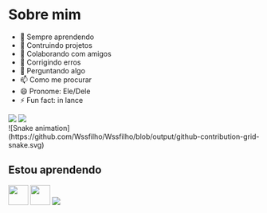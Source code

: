 # Sobre mim
- 🔭 Sempre aprendendo
- 🌱 Contruindo projetos
- 👯 Colaborando com amigos
- 🤔 Corrigindo erros
- 💬 Perguntando algo
- 📫 Como me procurar
- 😄 Pronome: Ele/Dele
- ⚡ Fun fact: in lance
<div>
<a href="https://instagram.com/ws.fhoi" target="_blank"><img loading="lazy" src="https://img.shields.io/badge/-Instagram-%23E4405F?style=for-the-badge&logo=instagram&logoColor=white" target="_blank"></a>
<a href = "wilsonsa004@outlook.com"><img loading="lazy" src="https://img.shields.io/badge/Gmail-D14836?style=for-the-badge&logo=gmail&logoColor=white" target="_blank"></a>
</div>
  ![Snake animation](https://github.com/Wssfilho/Wssfilho/blob/output/github-contribution-grid-snake.svg)


## Estou aprendendo
<img src="https://cdn.jsdelivr.net/gh/devicons/devicon/icons/c/c-original.svg" width = "40" height = "40" /> <img src="https://cdn.jsdelivr.net/gh/devicons/devicon/icons/java/java-original.svg" width = "40" height = "40" /> <img src="https://cdn.jsdelivr.net/gh/devicons/devicon/icons/python/python-original.svg" width = "40" heifht = "40"/>
          
          
